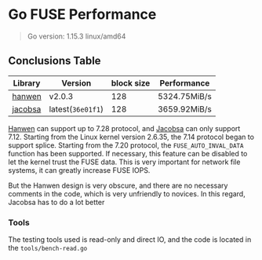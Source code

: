 # Go FUSE Performance

> Go version: 1.15.3 linux/amd64

## Conclusions Table

| Library                                     | Version           | block size | Performance  |
| ------------------------------------------- | ----------------- | ---------- | ------------ |
| [hanwen](https://github.com/hanwen/go-fuse) | v2.0.3            | 128        | 5324.75MiB/s |
| [jacobsa](https://github.com/jacobsa/fuse)  | latest(`36e01f1`) | 128        | 3659.92MiB/s |

[Hanwen](https://github.com/hanwen/go-fuse) can support up to 7.28 protocol, and [Jacobsa](https://github.com/jacobsa/fuse) can only support 7.12.
Starting from the Linux kernel version 2.6.35, the 7.14 protocol began to support splice. Starting from the 7.20 protocol, the `FUSE_AUTO_INVAL_DATA` function has been supported. If necessary, this feature can be disabled to let the kernel trust the FUSE data. This is very important for network file systems, it can greatly increase FUSE IOPS.

But the Hanwen design is very obscure, and there are no necessary comments in the code, which is very unfriendly to novices. In this regard, Jacobsa has to do a lot better

### Tools

The testing tools used is read-only and direct IO, and the code is located in the `tools/bench-read.go`

